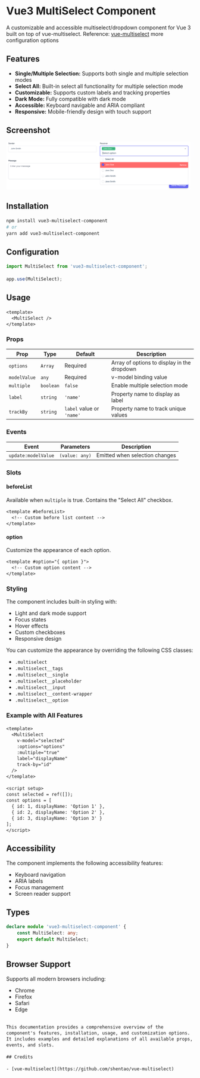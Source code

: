 # Vue3 MultiSelect Component

A customizable and accessible multiselect/dropdown component for Vue 3 built on top of vue-multiselect.
Reference: [vue-multiselect](https://github.com/shentao/vue-multiselect) more configuration options

## Features

- **Single/Multiple Selection:** Supports both single and multiple selection modes
- **Select All:** Built-in select all functionality for multiple selection mode
- **Customizable:** Supports custom labels and tracking properties
- **Dark Mode:** Fully compatible with dark mode
- **Accessible:** Keyboard navigable and ARIA compliant
- **Responsive:** Mobile-friendly design with touch support

## Screenshot

![Screenshot](ss/image.png)

## Installation

```bash
npm install vue3-multiselect-component
# or
yarn add vue3-multiselect-component
```

## Configuration

```js
import MultiSelect from 'vue3-multiselect-component';

app.use(MultiSelect);
```

## Usage

```vue
<template>
  <MultiSelect />
</template>
```

### Props

| Prop | Type | Default | Description |
|------|------|---------|-------------|
| `options` | `Array` | Required | Array of options to display in the dropdown |
| `modelValue` | `any` | Required | v-model binding value |
| `multiple` | `boolean` | `false` | Enable multiple selection mode |
| `label` | `string` | `'name'` | Property name to display as label |
| `trackBy` | `string` | `label` value or `'name'` | Property name to track unique values |

### Events

| Event | Parameters | Description |
|-------|------------|-------------|
| `update:modelValue` | `(value: any)` | Emitted when selection changes |

### Slots

#### beforeList
Available when `multiple` is true. Contains the "Select All" checkbox.

```vue
<template #beforeList>
  <!-- Custom before list content -->
</template>
```

#### option
Customize the appearance of each option.

```vue
<template #option="{ option }">
  <!-- Custom option content -->
</template>
```

### Styling

The component includes built-in styling with:
- Light and dark mode support
- Focus states
- Hover effects
- Custom checkboxes
- Responsive design

You can customize the appearance by overriding the following CSS classes:
- `.multiselect`
- `.multiselect__tags`
- `.multiselect__single`
- `.multiselect__placeholder`
- `.multiselect__input`
- `.multiselect__content-wrapper`
- `.multiselect__option`

### Example with All Features

```vue
<template>
  <MultiSelect
    v-model="selected"
    :options="options"
    :multiple="true"
    label="displayName"
    track-by="id"
  />
</template>

<script setup>
const selected = ref([]);
const options = [
  { id: 1, displayName: 'Option 1' },
  { id: 2, displayName: 'Option 2' },
  { id: 3, displayName: 'Option 3' }
];
</script>
```

## Accessibility

The component implements the following accessibility features:
- Keyboard navigation
- ARIA labels
- Focus management
- Screen reader support

## Types

```ts
declare module 'vue3-multiselect-component' {
    const MultiSelect: any;
    export default MultiSelect;
}
```

## Browser Support

Supports all modern browsers including:
- Chrome
- Firefox
- Safari
- Edge
```

This documentation provides a comprehensive overview of the component's features, installation, usage, and customization options. It includes examples and detailed explanations of all available props, events, and slots.

## Credits

- [vue-multiselect](https://github.com/shentao/vue-multiselect)
